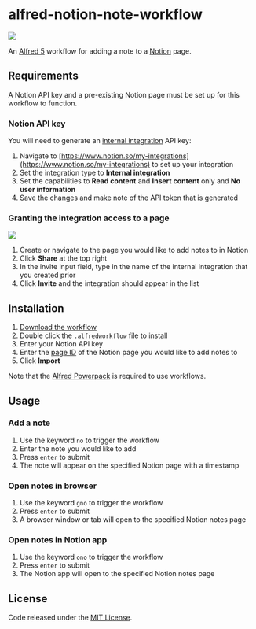 # alfred-notion-note-workflow

![](https://user-images.githubusercontent.com/604167/173222907-3b905ae9-8d11-4338-b31a-82372b8a6bbd.png)

An [Alfred 5](https://www.alfredapp.com/) workflow for adding a note to a [Notion](https://www.notion.so/) page.

## Requirements

A Notion API key and a pre-existing Notion page must be set up for this workflow to function.

### Notion API key

You will need to generate an [internal integration](https://developers.notion.com/docs/authorization#authorizing-internal-integrations) API key:

1. Navigate to [https://www.notion.so/my-integrations](https://www.notion.so/my-integrations) to set up your  integration
2. Set the integration type to **Internal integration**
3. Set the capabilities to **Read content** and **Insert content** only and **No user information**
4. Save the changes and make note of the API token that is generated

### Granting the integration access to a page

![](https://user-images.githubusercontent.com/604167/173209351-1c5cefa1-92be-4c7c-83bf-08125441b2d4.png)

1. Create or navigate to the page you would like to add notes to in Notion
2. Click **Share** at the top right
3. In the invite input field, type in the name of the internal integration that you created prior
4. Click **Invite** and the integration should appear in the list

## Installation

1. [Download the workflow](https://github.com/alexchantastic/alfred-notion-note-workflow/releases/latest)
2. Double click the `.alfredworkflow` file to install
7. Enter your Notion API key
8. Enter the [page ID](https://developers.notion.com/docs/working-with-page-content#creating-a-page-with-content) of the Notion page you would like to add notes to
9. Click **Import**

Note that the [Alfred Powerpack](https://www.alfredapp.com/powerpack/) is required to use workflows.

## Usage

### Add a note

1. Use the keyword `no` to trigger the workflow
2. Enter the note you would like to add
3. Press `enter` to submit
4. The note will appear on the specified Notion page with a timestamp

### Open notes in browser

1. Use the keyword `gno` to trigger the workflow
2. Press `enter` to submit
3. A browser window or tab will open to the specified Notion notes page

### Open notes in Notion app

1. Use the keyword `ono` to trigger the workflow
2. Press `enter` to submit
3. The Notion app will open to the specified Notion notes page

## License

Code released under the [MIT License](https://github.com/alexchantastic/alfred-notion-note-workflow/blob/master/LICENSE).
